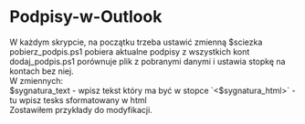 # Podpisy-w-Outlook
W każdym skrypcie, na początku trzeba ustawić zmienną $sciezka  
pobierz_podpis.ps1 pobiera aktualne podpisy z wszystkich kont  
dodaj_podpis.ps1 porównuje plik z pobranymi danymi i ustawia stopkę na kontach bez niej.  
W zmiennych:  
$sygnatura_text - wpisz tekst który ma być w stopce  
`<$sygnatura_html>` - tu wpisz tesks sformatowany w html  
Zostawiłem przykłady do modyfikacji.
